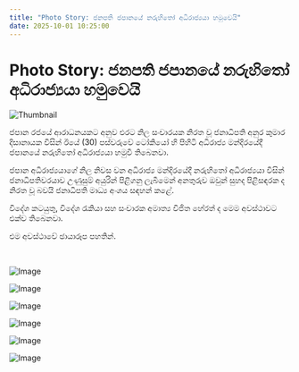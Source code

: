 ```yaml
---
title: "Photo Story: ජනපති ජපානයේ නරුහිතෝ අධිරාජ්‍යයා හමුවෙයි"
date: 2025-10-01 10:25:00
---
```


# Photo Story: ජනපති ජපානයේ නරුහිතෝ අධිරාජ්‍යයා හමුවෙයි

![Thumbnail](https://helakuru.sgp1.cdn.digitaloceanspaces.com/esana/images/lib/anura-japan-kin.jpg)

ජපාන රජයේ ආරාධනයකට අනුව එරට නිල සංචාරයක නිරත වූ ජනාධිපති අනුර කුමාර දිසානායක විසින් ඊයේ (30) පස්වරුවේ ටෝකියෝ හි පිහිටි අධිරාජ්‍ය මන්දිරයේදී ජපානයේ නරුහිතෝ අධිරාජ්‍යයා හමුවී තිබෙනවා.

ජපාන අධිරාජ්‍යයාගේ නිල නිවස වන අධිරාජ්‍ය මන්දිරයේදී නරුහිතෝ අධිරාජ්‍යයා විසින් ජනාධිපතිවරයාව උණුසුම් අයුරින් පිළිගනු ලැබීමෙන් අනතුරුව ඔවුන් සුහද පිළිසඳරක ද නිරත වූ බවයි ජනාධිපති මාධ්‍ය අංශය සඳහන් කළේ.

විදේශ කටයුතු, විදේශ රැකියා සහ සංචාරක අමාත්‍ය විජිත හේරත් ද මෙම අවස්ථාවට එක්ව තිබෙනවා.

එම අවස්ථාවේ ඡායාරූප පහතින්.

 

![Image](https://helakuru.sgp1.cdn.digitaloceanspaces.com/esana/images/68dcad088a148pdf_page_0.jpeg)

![Image](https://helakuru.sgp1.cdn.digitaloceanspaces.com/esana/images/68dcad0899dbapdf_page_1.jpeg)

![Image](https://helakuru.sgp1.cdn.digitaloceanspaces.com/esana/images/68dcad08a4e1fpdf_page_2.jpeg)

![Image](https://helakuru.sgp1.cdn.digitaloceanspaces.com/esana/images/68dcad08b071apdf_page_3.jpeg)

![Image](https://helakuru.sgp1.cdn.digitaloceanspaces.com/esana/images/68dcad08bdfb1pdf_page_4.jpeg)

![Image](https://helakuru.sgp1.cdn.digitaloceanspaces.com/esana/images/68dcad08cb59bpdf_page_5.jpeg)

